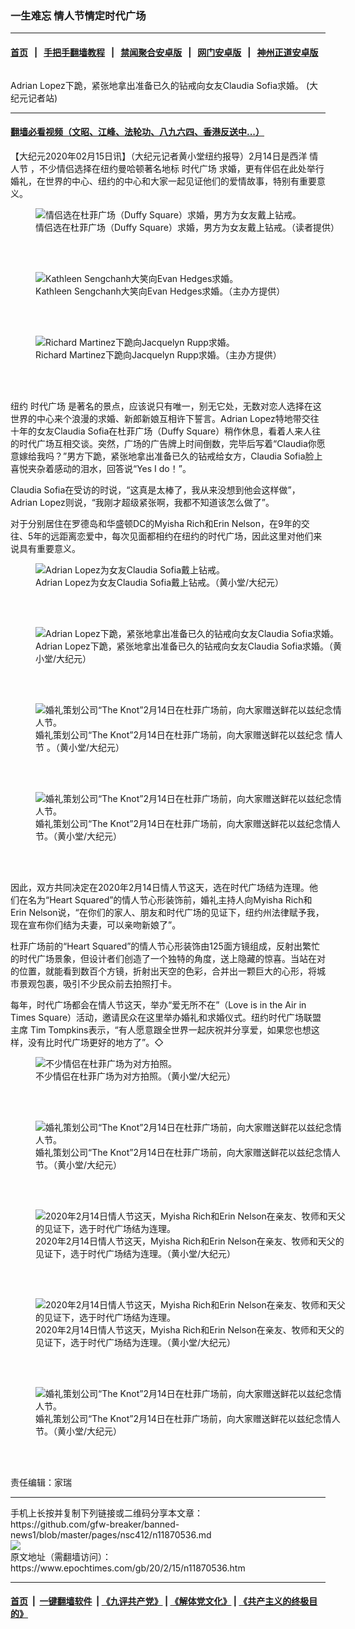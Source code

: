 ### 一生难忘 情人节情定时代广场
------------------------

#### [首页](https://github.com/gfw-breaker/banned-news1/blob/master/README.md) &nbsp;&nbsp;|&nbsp;&nbsp; [手把手翻墙教程](https://github.com/gfw-breaker/guides/wiki) &nbsp;&nbsp;|&nbsp;&nbsp; [禁闻聚合安卓版](https://github.com/gfw-breaker/bn-android) &nbsp;&nbsp;|&nbsp;&nbsp; [网门安卓版](https://github.com/oGate2/oGate) &nbsp;&nbsp;|&nbsp;&nbsp; [神州正道安卓版](https://github.com/SzzdOgate/update) 



<div><img alt="" class="aligncenter wp-post-image" src="https://i.epochtimes.com/assets/uploads/2020/02/d792fe5d79738aceacf4d908647ceda1-600x400.jpg"/>
<div class="red16 caption">
 <p>
  Adrian Lopez下跪，紧张地拿出准备已久的钻戒向女友Claudia Sofia求婚。 (大纪元记者站)
 </p>
</div>
</div><hr/>

#### [翻墙必看视频（文昭、江峰、法轮功、八九六四、香港反送中...）](https://github.com/gfw-breaker/banned-news1/blob/master/pages/link3.md)

<div><p>
 【大纪元2020年02月15日讯】（大纪元记者黄小堂纽约报导）2月14日是西洋
 <ok href="https://www.epochtimes.com/gb/tag/%E6%83%85%E4%BA%BA%E8%8A%82.html">
  情人节
 </ok>
 ，不少情侣选择在纽约曼哈顿著名地标
 <ok href="https://www.epochtimes.com/gb/tag/%E6%97%B6%E4%BB%A3%E5%B9%BF%E5%9C%BA.html">
  时代广场
 </ok>
 求婚，更有伴侣在此处举行婚礼，在世界的中心、纽约的中心和大家一起见证他们的爱情故事，特别有重要意义。
</p>
<figure class="wp-caption aligncenter" id="11870553" style="width: 500px">
 <img alt="情侣选在杜菲广场（Duffy Square）求婚，男方为女友戴上钻戒。" src="http://i.epochtimes.com/assets/uploads/2020/02/dcbb5ca544937898c4c6db7f3d246d6d-450x338.jpg"/>
 <br/><figcaption class="wp-caption-text">
  情侣选在杜菲广场（Duffy Square）求婚，男方为女友戴上钻戒。（读者提供）
 </figcaption><br/>
</figure><br/>
<figure class="wp-caption aligncenter" id="11870550" style="width: 500px">
 <img alt="Kathleen Sengchanh大笑向Evan Hedges求婚。" src="http://i.epochtimes.com/assets/uploads/2020/02/1231f610b403d96a7aacebc03dac2d8c-450x321.jpg"/>
 <br/><figcaption class="wp-caption-text">
  Kathleen Sengchanh大笑向Evan Hedges求婚。（主办方提供）
 </figcaption><br/>
</figure><br/>
<figure class="wp-caption aligncenter" id="11870549" style="width: 500px">
 <img alt="Richard Martinez下跪向Jacquelyn Rupp求婚。" src="http://i.epochtimes.com/assets/uploads/2020/02/a537c19ffeb0fcb95c93bad7e6c60589-450x300.jpg"/>
 <br/><figcaption class="wp-caption-text">
  Richard Martinez下跪向Jacquelyn Rupp求婚。（主办方提供）
 </figcaption><br/>
</figure><br/>
<p>
 纽约
 <ok href="https://www.epochtimes.com/gb/tag/%E6%97%B6%E4%BB%A3%E5%B9%BF%E5%9C%BA.html">
  时代广场
 </ok>
 是著名的景点，应该说只有唯一，别无它处，无数对恋人选择在这世界的中心来个浪漫的求婚、新郎新娘互相许下誓言。Adrian Lopez特地带交往十年的女友Claudia Sofia在杜菲广场（Duffy Square）稍作休息，看着人来人往的时代广场互相交谈。突然，广场的广告牌上时间倒数，完毕后写着“Claudia你愿意嫁给我吗？”男方下跪，紧张地拿出准备已久的钻戒给女方，Claudia Sofia脸上喜悦夹杂着感动的泪水，回答说“Yes I do！”。
</p>
<p>
 Claudia Sofia在受访的时说，“这真是太棒了，我从来没想到他会这样做”，Adrian Lopez则说，“我刚才超级紧张啊，我都不知道该怎么做了”。
</p>
<p>
 对于分别居住在罗德岛和华盛顿DC的Myisha Rich和Erin Nelson，在9年的交往、5年的远距离恋爱中，每次见面都相约在纽约的时代广场，因此这里对他们来说具有重要意义。
</p>
<figure class="wp-caption aligncenter" id="11870547" style="width: 500px">
 <img alt="Adrian Lopez为女友Claudia Sofia戴上钻戒。" src="http://i.epochtimes.com/assets/uploads/2020/02/be6ceb85f96312261bd1c42c87265c83-450x300.jpg"/>
 <br/><figcaption class="wp-caption-text">
  Adrian Lopez为女友Claudia Sofia戴上钻戒。（黄小堂/大纪元）
 </figcaption><br/>
</figure><br/>
<figure class="wp-caption aligncenter" id="11870546" style="width: 500px">
 <img alt="Adrian Lopez下跪，紧张地拿出准备已久的钻戒向女友Claudia Sofia求婚。" src="http://i.epochtimes.com/assets/uploads/2020/02/36a46d5b706dbc79c9f6b919e690adb7-450x300.jpg"/>
 <br/><figcaption class="wp-caption-text">
  Adrian Lopez下跪，紧张地拿出准备已久的钻戒向女友Claudia Sofia求婚。（黄小堂/大纪元）
 </figcaption><br/>
</figure><br/>
<figure class="wp-caption aligncenter" id="11870544" style="width: 500px">
 <img alt="婚礼策划公司“The Knot”2月14日在杜菲广场前，向大家赠送鲜花以兹纪念情人节。" src="http://i.epochtimes.com/assets/uploads/2020/02/e10a5b7ad510169ad7967e9d80495b0c-450x300.jpg"/>
 <br/><figcaption class="wp-caption-text">
  婚礼策划公司“The Knot”2月14日在杜菲广场前，向大家赠送鲜花以兹纪念
  <ok href="https://www.epochtimes.com/gb/tag/%E6%83%85%E4%BA%BA%E8%8A%82.html">
   情人节
  </ok>
  。（黄小堂/大纪元）
 </figcaption><br/>
</figure><br/>
<figure class="wp-caption aligncenter" id="11870543" style="width: 500px">
 <img alt="婚礼策划公司“The Knot”2月14日在杜菲广场前，向大家赠送鲜花以兹纪念情人节。" src="http://i.epochtimes.com/assets/uploads/2020/02/9a0bd9efd7b402d217f6e9623e5470e5-450x300.jpg"/>
 <br/><figcaption class="wp-caption-text">
  婚礼策划公司“The Knot”2月14日在杜菲广场前，向大家赠送鲜花以兹纪念情人节。（黄小堂/大纪元）
 </figcaption><br/>
</figure><br/>
<p>
 因此，双方共同决定在2020年2月14日情人节这天，选在时代广场结为连理。他们在名为“Heart Squared”的情人节心形装饰前，婚礼主持人向Myisha Rich和Erin Nelson说，“在你们的家人、朋友和时代广场的见证下，纽约州法律赋予我，现在宣布你们结为夫妻，可以亲吻新娘了”。
</p>
<p>
 杜菲广场前的“Heart Squared”的情人节心形装饰由125面方镜组成，反射出繁忙的时代广场景象，但设计者们创造了一个独特的角度，送上隐藏的惊喜。当站在对的位置，就能看到数百个方镜，折射出天空的色彩，合并出一颗巨大的心形，将城市景观包裹，吸引不少民众前去拍照打卡。
</p>
<p>
 每年，时代广场都会在情人节这天，举办“爱无所不在”（Love is in the Air in Times Square）活动，邀请民众在这里举办婚礼和求婚仪式。纽约时代广场联盟主席 Tim Tompkins表示，“有人愿意跟全世界一起庆祝并分享爱，如果您也想这样，没有比时代广场更好的地方了”。◇
</p>
<figure class="wp-caption aligncenter" id="11870542" style="width: 500px">
 <img alt="不少情侣在杜菲广场为对方拍照。" src="http://i.epochtimes.com/assets/uploads/2020/02/41b2c842069733e5d7b0a74a21f914e7-450x600.jpg"/>
 <br/><figcaption class="wp-caption-text">
  不少情侣在杜菲广场为对方拍照。（黄小堂/大纪元）
 </figcaption><br/>
</figure><br/>
<figure class="wp-caption aligncenter" id="11870541" style="width: 500px">
 <img alt="婚礼策划公司“The Knot”2月14日在杜菲广场前，向大家赠送鲜花以兹纪念情人节。" src="http://i.epochtimes.com/assets/uploads/2020/02/7a61f512ca1f5e39db06de54cd3bf669-450x338.jpg"/>
 <br/><figcaption class="wp-caption-text">
  婚礼策划公司“The Knot”2月14日在杜菲广场前，向大家赠送鲜花以兹纪念情人节。（黄小堂/大纪元）
 </figcaption><br/>
</figure><br/>
<figure class="wp-caption aligncenter" id="11870540" style="width: 500px">
 <img alt="2020年2月14日情人节这天，Myisha Rich和Erin Nelson在亲友、牧师和天父的见证下，选于时代广场结为连理。" src="http://i.epochtimes.com/assets/uploads/2020/02/647ac1cf49758bdcc70f973a2eb6b109-450x300.jpg"/>
 <br/><figcaption class="wp-caption-text">
  2020年2月14日情人节这天，Myisha Rich和Erin Nelson在亲友、牧师和天父的见证下，选于时代广场结为连理。（黄小堂/大纪元）
 </figcaption><br/>
</figure><br/>
<figure class="wp-caption aligncenter" id="11870539" style="width: 500px">
 <img alt="2020年2月14日情人节这天，Myisha Rich和Erin Nelson在亲友、牧师和天父的见证下，选于时代广场结为连理。" src="http://i.epochtimes.com/assets/uploads/2020/02/e6a750bf7d007d871b2bd44fc3e11577-450x300.jpg"/>
 <br/><figcaption class="wp-caption-text">
  2020年2月14日情人节这天，Myisha Rich和Erin Nelson在亲友、牧师和天父的见证下，选于时代广场结为连理。（黄小堂/大纪元）
 </figcaption><br/>
</figure><br/>
<figure class="wp-caption aligncenter" id="11870538" style="width: 500px">
 <img alt="婚礼策划公司“The Knot”2月14日在杜菲广场前，向大家赠送鲜花以兹纪念情人节。" src="http://i.epochtimes.com/assets/uploads/2020/02/609cdbc3bd38492368f365650e507352-450x615.jpg"/>
 <br/><figcaption class="wp-caption-text">
  婚礼策划公司“The Knot”2月14日在杜菲广场前，向大家赠送鲜花以兹纪念情人节。（黄小堂/大纪元）
 </figcaption><br/>
</figure><br/>
<p>
</p>
<p>
 责任编辑：家瑞
</p>
<p>
</p>
<p>
</p>
</div>
<hr/>
手机上长按并复制下列链接或二维码分享本文章：<br/>
https://github.com/gfw-breaker/banned-news1/blob/master/pages/nsc412/n11870536.md <br/>
<a href='https://github.com/gfw-breaker/banned-news1/blob/master/pages/nsc412/n11870536.md'><img src='https://github.com/gfw-breaker/banned-news1/blob/master/pages/nsc412/n11870536.md.png'/></a> <br/>
原文地址（需翻墙访问）：https://www.epochtimes.com/gb/20/2/15/n11870536.htm


------------------------
#### [首页](https://github.com/gfw-breaker/banned-news1/blob/master/README.md) &nbsp;|&nbsp; [一键翻墙软件](https://github.com/gfw-breaker/nogfw/blob/master/README.md) &nbsp;| [《九评共产党》](https://github.com/gfw-breaker/9ping.md/blob/master/README.md#九评之一评共产党是什么) | [《解体党文化》](https://github.com/gfw-breaker/jtdwh.md/blob/master/README.md) | [《共产主义的终极目的》](https://github.com/gfw-breaker/gczydzjmd.md/blob/master/README.md)


<img src='http://gfw-breaker.win/banned-news/pages/nsc412/n11870536.md' width='0px' height='0px'/>
